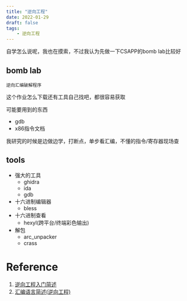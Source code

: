 ```yaml
---
title: "逆向工程"
date: 2022-01-29
draft: false
tags:
    - 逆向工程
---
```


自学怎么说呢，我也在摸索，不过我认为先做一下CSAPP的bomb lab比较好

## bomb lab
`逆向汇编破解程序`

这个作业怎么下载还有工具自己找吧，都很容易获取

可能要用到的东西
- gdb
- x86指令文档

我研究的时候是边做边学，打断点，单步看汇编，不懂的指令/寄存器现场查

## tools

- 强大的工具
    - ghidra
    - ida
    - gdb
- 十六进制编辑器
    - bless
- 十六进制查看
    - hexyl(跨平台/终端彩色输出)
- 解包
    - arc_unpacker
    - crass

# Reference
1. [逆向工程入门简述](https://jay-dh.github.io/blog/reverse-engineering-summary)
2. [汇编语言简述(逆向工程)](https://jay-dh.github.io/blog/reverse-engineering-asm)